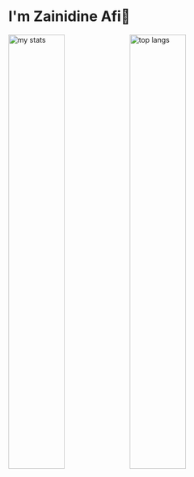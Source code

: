 # I'm Zainidine Afi👋

<img alt="my stats" align="left" width="47%" src="https://github-readme-stats.vercel.app/api?username=zainidineafi&show_icons=true&theme=transparent"/>
<img alt="top langs" align="left" width="47%" src="https://github-readme-stats.vercel.app/api/top-langs/?username=zainidineafi&show_icons=true&theme=transparent"/>


